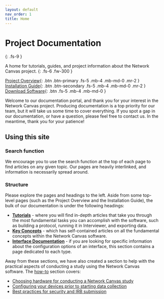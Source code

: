 ```yaml
---
layout: default
nav_order: 1
title: Home
---
```


# Project Documentation
{: .fs-9 }

A home for tutorials, guides, and project information about the Network Canvas project.
{: .fs-6 .fw-300 }

[Project Overview](./project-overview.md){: .btn .btn-primary .fs-5 .mb-4 .mb-md-0 .mr-2 } [Installation Guide](./installation-guide.md){: .btn .btn-secondary .fs-5 .mb-4 .mb-md-0 .mr-2 } [Download Software](https://networkcanvas.com/download.html){: .btn .fs-5 .mb-4 .mb-md-0 }

Welcome to our documentation portal, and thank you for your interest in the Network Canvas project. Producing documentation is a top priority for our team, but it will take us some time to cover everything. If you spot a gap in our documentation, or have a question, please feel free to contact us. In the meantime, thank you for your patience!

## Using this site

### Search function

We encourage you to use the search function at the top of each page to find articles on any given topic. Our pages are heavily interlinked, and information is necessarily spread around.

### Structure

Please explore the pages and headings to the left. Aside from some top-level pages (such as the Project Overview and the Installation Guide), the bulk of our documentation is under the following headings:

- **[Tutorials](./tutorials)** - where you will find in-depth articles that take you through the most fundamental tasks you can accomplish with the software, such as building a protocol, running it in Interviewer, and exporting data.
- **[Key Concepts](./reference/key-concepts)** - which has self-contained articles on all the fundamental concepts within the Network Canvas software.
- **[Interface Documentation](./reference/interface-documentation)** - if you are looking for specific information about the configuration options of an interface, this section contains a page dedicated to each type.

Away from these sections, we have also created a section to help with the practical aspects of conducting a study using the Network Canvas software. The [how-to](./how-to) section covers:

- [Choosing hardware for conducting a Network Canvas study](./how-to/choosing-hardware)
- [Configuring your devices prior to starting data collection](./how-to/configuring-devices)
- [Best practices for security and IRB submission](./how-to/irb-best-practices)
